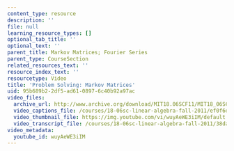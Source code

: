 ```yaml
---
content_type: resource
description: ''
file: null
learning_resource_types: []
optional_tab_title: ''
optional_text: ''
parent_title: Markov Matrices; Fourier Series
parent_type: CourseSection
related_resources_text: ''
resource_index_text: ''
resourcetype: Video
title: 'Problem Solving: Markov Matrices'
uid: 95b689b2-2df5-ad61-0897-6c40b92a97ac
video_files:
  archive_url: http://www.archive.org/download/MIT18.06SCF11/MIT18_06SC_110706_D2_300k.mp4
  video_captions_file: /courses/18-06sc-linear-algebra-fall-2011/ef0f6d2021355c5eb4a69dfec8979288_wuyAeWE3iIM.vtt
  video_thumbnail_file: https://img.youtube.com/vi/wuyAeWE3iIM/default.jpg
  video_transcript_file: /courses/18-06sc-linear-algebra-fall-2011/38dac0802ac9da6da8f11d68371a8dc9_wuyAeWE3iIM.pdf
video_metadata:
  youtube_id: wuyAeWE3iIM
---
```

